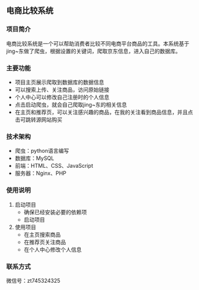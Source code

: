 ## 电商比较系统

### 项目简介

电商比较系统是一个可以帮助消费者比较不同电商平台商品的工具。本系统基于jing~东做了爬虫，根据设置的关键词，爬取京东信息，进入自己的数据库。

### 主要功能

- 项目主页展示爬取到数据库的数据信息
- 可以搜索上传、关注商品，访问原始链接
- 个人中心可以修改自己注册时的个人信息
- 点击启动爬虫，就会自己爬取jing~东的相关信息
- 在主页和推荐页，可以关注感兴趣的商品，在我的关注看到商品信息，并且点击可跳转源网站购买


### 技术架构

- 爬虫：python语言编写
- 数据库：MySQL
- 前端：HTML、CSS、JavaScript
- 服务器：Nginx、PHP


### 使用说明

1. 启动项目
   - 确保已经安装必要的依赖项
   - 启动项目
2. 使用项目
   - 在主页搜索商品
   - 在推荐页关注商品
   - 在个人中心修改个人信息


### 联系方式

微信号：zt745324325